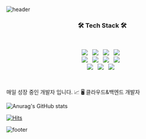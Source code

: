 ![header](https://capsule-render.vercel.app/api?type=slice&color=FBD786&height=200&section=header&text=&fontSize=90)
<br><h3 align="center"><b>🛠 Tech Stack 🛠</b></h3></br>
<p align="center">
  <img src="https://img.shields.io/badge/Java-007396?style=flat-square&logo=Java&logoColor=white"/> &nbsp    
  <img src="https://img.shields.io/badge/Python-3776AB?style=flat-square&logo=Python&logoColor=white"/> &nbsp
<img src="https://img.shields.io/badge/JavaScript-F7DF1E?style=flat-square&logo=JavaScript&logoColor=white"/> &nbsp
  <img src="https://img.shields.io/badge/Node.js-339933?style=flat-square&logo=Node.js&logoColor=white"/> &nbsp<br>
<img src="https://img.shields.io/badge/Spring-6DB33F?style=flat-square&logo=Spring&logoColor=white"/> &nbsp
<img src="https://img.shields.io/badge/Spring Boot-6DB33F?style=flat-square&logo=Spring Boot&logoColor=white"/> &nbsp
<img src="https://img.shields.io/badge/MongoDB-47A248?style=flat-square&logo=MongoDB&logoColor=white"/> &nbsp 
<img src="https://img.shields.io/badge/MySQL-4479A1?style=flat-square&logo=MySQL&logoColor=white"/> &nbsp 
  <br>
<img src="https://img.shields.io/badge/DOCKER-2496ED?style=flat-square&logo=Docker&logoColor=white"> &nbsp
 <img src="https://img.shields.io/badge/KUBERNETES-326CE5?flat-square&logo=kubernetes&logoColor=white"> &nbsp
<img src="https://img.shields.io/badge/Amazon AWS-232F3E?style=flat-square&logo=Amazon%20AWS&logoColor=white"/> &nbsp 
</p>
 
<br>  

매일 성장 중인 개발자 입니다. 📈
🖥️ 클라우드&백엔드 개발자

   

![Anurag's GitHub stats](https://github-readme-stats.vercel.app/api?username=jooh9992&show_icons=true&theme=vue)

[![Hits](https://hits.seeyoufarm.com/api/count/incr/badge.svg?url=https%3A%2F%2Fgithub.com%2Fjooh9992&count_bg=%2379C83D&title_bg=%23555555&icon=&icon_color=%23E7E7E7&title=hits&edge_flat=false)](https://hits.seeyoufarm.com)

![footer](https://capsule-render.vercel.app/api?type=slice&color=C6FFDD&height=200&section=footer&text=&fontSize=90)
